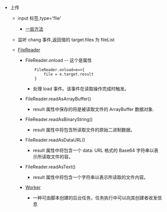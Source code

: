 - 上传

  - input 标签,type='flie'
    - [一些方法](https://developer.mozilla.org/zh-CN/docs/Web/API/File/Using_files_from_web_applications)
  - 监听 chang 事件,返回值的 target.files 为 fileList
  - [FileReader](https://developer.mozilla.org/zh-CN/docs/Web/API/FileReader)

    - FileReader.onload -- 这个是属性
      ```
          FileReader.onload=e=>{
              file = e.target.result
          }
      ```
      - 处理 load 事件。该事件在读取操作完成时触发。
    - FileReader.readAsArrayBuffer()
      - result 属性中保存的将是被读取文件的 ArrayBuffer 数据对象.
    - FileReader.readAsBinaryString()
      - result 属性中将包含所读取文件的原始二进制数据。
    - FileReader.readAsDataURL()
      - result 属性中将包含一个 data: URL 格式的 Base64 字符串以表示所读取文件的容。
    - FileReader.readAsText()

      - result 属性中将包含一个字符串以表示所读取的文件内容。

    - [Worker](https://developer.mozilla.org/zh-CN/docs/Web/API/Worker)
      - 一种可由脚本创建的后台任务，任务执行中可以向其创建者收发信息
